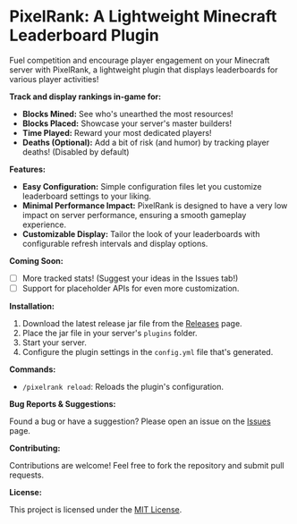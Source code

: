 # PixelRank: A Lightweight Minecraft Leaderboard Plugin

Fuel competition and encourage player engagement on your Minecraft server with PixelRank, a lightweight plugin that displays leaderboards for various player activities!  

**Track and display rankings in-game for:**

* **Blocks Mined:** See who's unearthed the most resources!
* **Blocks Placed:** Showcase your server's master builders!
* **Time Played:** Reward your most dedicated players!
* **Deaths (Optional):**  Add a bit of risk (and humor) by tracking player deaths! (Disabled by default)

**Features:**

* **Easy Configuration:**  Simple configuration files let you customize leaderboard settings to your liking.
* **Minimal Performance Impact:**  PixelRank is designed to have a very low impact on server performance, ensuring a smooth gameplay experience. 
* **Customizable Display:** Tailor the look of your leaderboards with configurable refresh intervals and display options.

**Coming Soon:**

*  [ ] More tracked stats! (Suggest your ideas in the Issues tab!)
*  [ ] Support for placeholder APIs for even more customization.

**Installation:**

1. Download the latest release jar file from the [Releases](https://github.com/CodeZhangBorui/PixelRank/releases) page.
2. Place the jar file in your server's `plugins` folder.
3. Start your server.
4. Configure the plugin settings in the `config.yml` file that's generated.

**Commands:**

* `/pixelrank reload`: Reloads the plugin's configuration.

**Bug Reports & Suggestions:**

Found a bug or have a suggestion? Please open an issue on the [Issues](https://github.com/CodeZhangBorui/PixelRank/issues) page.

**Contributing:**

Contributions are welcome! Feel free to fork the repository and submit pull requests. 

**License:**

This project is licensed under the [MIT License](https://opensource.org/license/MIT).

